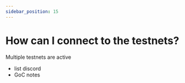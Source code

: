 ```yaml
---
sidebar_position: 15
---
```


# How can I connect to the testnets?

Multiple testnets are active
- list discord
- GoC notes

